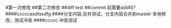 #第一次修改
##第二次修改 
##diff test
##commit 前需要add吗?
####cccccasdfasdfg
####分支内容,合并测试，分支内容合并到master
本地修改，测试冲突
####ccccc
冲突测试

